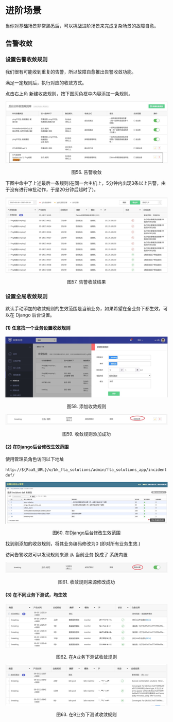 # 进阶场景

当你对基础场景非常熟悉后，可以挑战进阶场景来完成复杂场景的故障自愈。

## 告警收敛
### 设置告警收敛规则

我们很有可能收到重复的告警，所以故障自愈推出告警收敛功能。

满足一定规则后，执行对应的收敛方式。

点击右上角 新建收敛规则，按下图灰色框中内容添加一条规则。

![http://localhost:4001/Advanced_Features/media/14955235563509.jpg](../../media/0c6e377d892178bbd28388ecefb0f128.jpg)
<center>图56. 告警收敛</center>

下图中命中了上述最后一条规则(在同一台主机上，5分钟内出现3条以上告警，由于没有进行审批动作，于是20分钟后超时了)。

![http://localhost:4001/Advanced_Features/media/14955234725854.jpg](../../media/155b74c640cf86caea185c174a068b81.jpg)
<center>图57. 告警收敛结果</center>

### 设置全局收敛规则

默认手动添加的收敛规则的生效范围是当前业务，如果希望在全业务下都生效，可以在 Django 后台设置。

#### (1) 任意找一个业务设置收敛规则

![http://localhost:4001/Advanced_Features/media/15361247747111.jpg](../../media/033ad7fb5633c00213a1c58fdea89e32.jpg)
<center>图58. 添加收敛规则</center>

![http://localhost:4001/Advanced_Features/media/15361248563377.jpg](../../media/a2abe555c645c20c2977a92882848363.jpg)
<center>图59. 收敛规则添加成功</center>

#### (2) 在Django后台修改生效范围

使用管理员角色访问以下地址

`http://${PaaS_URL}/o/bk_fta_solutions/admin/fta_solutions_app/incidentdef/`

![http://localhost:4001/Advanced_Features/media/15361248289211.jpg](../../media/7b21c7f6606b73e4584f22361452eb8f.jpg)
<center>图60. 在Django后台修改生效范围</center>

找到刚添加的收敛规则，将其业务编码修改为0 (即对所有业务生效.)

访问告警收敛可以发现规则来源 从 当前业务 换成了 系统内置

![http://localhost:4001/Advanced_Features/media/15361248772176.jpg](../../media/c081fc211e49f0bf326b23c3407f5246.jpg)
<center>图61. 收敛规则来源修改成功</center>

#### (3) 在不同业务下测试，均生效

![http://localhost:4001/Advanced_Features/media/15361249206175.jpg](../../media/f1619ce8259f8905792dffaaaf9b528a.jpg)
<center>图62. 在A业务下测试收敛规则</center>

![http://localhost:4001/Advanced_Features/media/15361249438388.jpg](../../media/f03f83712dd5b2e8cd86fb58ba0c5a7d.jpg)
<center>图63. 在B业务下测试收敛规则</center>
